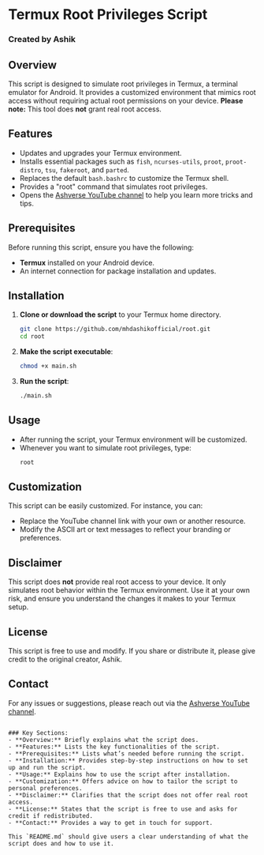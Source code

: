 
# Termux Root Privileges Script

### Created by Ashik

## Overview

This script is designed to simulate root privileges in Termux, a terminal emulator for Android. It provides a customized environment that mimics root access without requiring actual root permissions on your device. **Please note:** This tool does **not** grant real root access.

## Features

- Updates and upgrades your Termux environment.
- Installs essential packages such as `fish`, `ncurses-utils`, `proot`, `proot-distro`, `tsu`, `fakeroot`, and `parted`.
- Replaces the default `bash.bashrc` to customize the Termux shell.
- Provides a "root" command that simulates root privileges.
- Opens the [Ashverse YouTube channel](https://www.youtube.com/@Ash.verse0) to help you learn more tricks and tips.

## Prerequisites

Before running this script, ensure you have the following:

- **Termux** installed on your Android device.
- An internet connection for package installation and updates.

## Installation

1. **Clone or download the script** to your Termux home directory.
   ```bash
   git clone https://github.com/mhdashikofficial/root.git
   cd root
   ```

2. **Make the script executable**:
   ```bash
   chmod +x main.sh
   ```

3. **Run the script**:
   ```bash
   ./main.sh
   ```

## Usage

- After running the script, your Termux environment will be customized.
- Whenever you want to simulate root privileges, type:
  ```bash
  root
  ```

## Customization

This script can be easily customized. For instance, you can:

- Replace the YouTube channel link with your own or another resource.
- Modify the ASCII art or text messages to reflect your branding or preferences.

## Disclaimer

This script does **not** provide real root access to your device. It only simulates root behavior within the Termux environment. Use it at your own risk, and ensure you understand the changes it makes to your Termux setup.

## License

This script is free to use and modify. If you share or distribute it, please give credit to the original creator, Ashik.

## Contact

For any issues or suggestions, please reach out via the [Ashverse YouTube channel](https://www.youtube.com/@Ash.verse0).
```

### Key Sections:
- **Overview:** Briefly explains what the script does.
- **Features:** Lists the key functionalities of the script.
- **Prerequisites:** Lists what’s needed before running the script.
- **Installation:** Provides step-by-step instructions on how to set up and run the script.
- **Usage:** Explains how to use the script after installation.
- **Customization:** Offers advice on how to tailor the script to personal preferences.
- **Disclaimer:** Clarifies that the script does not offer real root access.
- **License:** States that the script is free to use and asks for credit if redistributed.
- **Contact:** Provides a way to get in touch for support. 

This `README.md` should give users a clear understanding of what the script does and how to use it.
